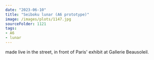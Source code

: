 ```yaml
---
date: "2023-06-10"
title: "Seiboku lunar (A6 prototype)"
image: /images/plots/1147.jpg
sourceFolder: 1121
tags:
- A6
- lunar
---
```


made live in the street, in front of Paris' exhibit at Gallerie Beausoleil.